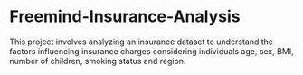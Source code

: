 # Freemind-Insurance-Analysis
This project involves analyzing an insurance dataset to understand the factors influencing insurance charges considering individuals age, sex, BMI, number of children, smoking status and region.

